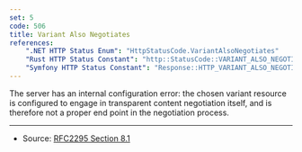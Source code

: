 ```yaml
---
set: 5
code: 506
title: Variant Also Negotiates
references:
    ".NET HTTP Status Enum": "HttpStatusCode.VariantAlsoNegotiates"
    "Rust HTTP Status Constant": "http::StatusCode::VARIANT_ALSO_NEGOTIATES"
    "Symfony HTTP Status Constant": "Response::HTTP_VARIANT_ALSO_NEGOTIATES_EXPERIMENTAL"
---
```


The server has an internal configuration error: the chosen variant resource is configured to engage in transparent content negotiation itself, and is therefore not a proper end point in the negotiation process.

---

* Source: [RFC2295 Section 8.1][1]

[1]: <https://tools.ietf.org/html/rfc2295#section-8.1>
